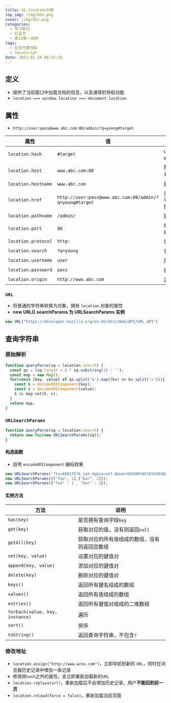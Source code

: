 ```yaml
---
title: 41-location对象
top_img: /img/hbs.png
cover: /img/hbs.png
categories:
  - 学习笔记
  - 红宝书
  - 第12章——BOM
tags:
  - 红宝书第四版
  - JavaScript
date: 2021-01-20 08:37:33
---
```


## 定义

- 提供了当前窗口中加载文档的信息，以及通常的导航功能
- `location === window.location === document.location`

## 属性

- `http://user:pass@www.abc.com:80/admin/?q=young#target`

| 属性                | 值                                                      | 说明                                             |
| ------------------- | ------------------------------------------------------- | ------------------------------------------------ |
| `location.hash`     | `#target`                                               | `URL` 的哈希地址(包含`#`)                        |
| `location.host`     | `www.abc.com:80`                                        | 服务器主机名及端口号                             |
| `location.hostname` | `www.abc.com`                                           | 服务器主机名                                     |
| `location.href`     | `http://user:pass@www.abc.com:80/admin/?q=young#target` | 页面完整的 `URL`，`location.toString()` 的返回值 |
| `location.pathname` | `/admin/`                                               | 路径名                                           |
| `location.port`     | `80`                                                    | 端口号，默认80(`https-443`)                      |
| `location.protocol` | `http:`                                                 | 协议名                                           |
| `location.search`   | `?q=young`                                              | 查询字符串                                       |
| `location.username` | `user`                                                  | 用户名                                           |
| `location.password` | `pass`                                                  | 密码                                             |
| `location.origin`   | `http://www.abc.com`                                    | 源地址，**只读**                                 |

### `URL`

- 将普通的字符串转换为对象，拥有 `location` 对象的属性
- **new URL().searchParams 为 URLSearchParams 实例**

```js
new URL("https://developer.mozilla.org/en-US/docs/Web/API/URL_API")
```

## 查询字符串

### 原始解析

```js
function queryParse(sq = location.search) {
  const qs = (sq.length > 0 ? sq.substring(1) : '');
  const map = new Map();
  for(const [key, value] of qs.split('&').map((kv) => kv.split('='))){
    const k = decodeURIComponent(key);
    const v = decodeURIComponent(value);
    k && map.set(k, v);
  }
  return map;
}
```

### `URLSearchParams`

```js
function queryParse(sq = location.search) {
  return new Map(new URLSearchParams(sq));
}
```

#### 构造函数

- 自带 `encodeURIComponent` 编码效果

```js
new URLSearchParams('?tn=60017574_oem_dg&ie=utf-8&wd=%E6%9D%A5%E5%88%B8');
new URLSearchParams([["foo", 1],["bar", 2]]);
new URLSearchParams({"foo" : 1 , "bar" : 2});
```

#### 实例方法

| 方法                            | 说明                                         |
| ------------------------------- | -------------------------------------------- |
| `has(key)`                      | 是否拥有查询字段`key`                        |
| `get(key)`                      | 获取对应的值，没有则返回`null`               |
| `getAll(key)`                   | 获取对应的所有值组成的数组，没有则返回空数组 |
| `set(key, value)`               | 设置对应的键值对                             |
| `append(key, value)`            | 添加对应的键值对                             |
| `delete(key)`                   | 删除对应的键值对                             |
| `keys()`                        | 返回所有键名组成的数组                       |
| `values()`                      | 返回所有值组成的数组                         |
| `entries()`                     | 返回所有键值对组成的二维数组                 |
| `forEach(value, key, instance)` | 遍历                                         |
| `sort()`                        | 排序                                         |
| `toString()`                    | 返回查询字符串，不包含`?`                    |

### 修改地址

- `location.assign("http://www.wrox.com")`，立即导航到新的 `URL`，同时在浏览器历史记录中增加一条记录
- 修改除`hash`之外的属性，会立即重新加载新的`URL`
- `location.replace(url)`，重新加载后不会增加历史记录，用户**不能回到前一页**
- `location.reload(force = false)`，重新加载当前页面